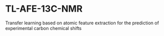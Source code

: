 # TL-AFE-13C-NMR
Transfer learning based on atomic feature extraction for the prediction of experimental carbon chemical shifts
